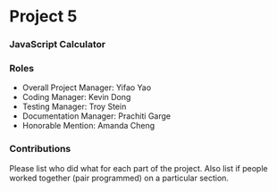 # Project 5
### JavaScript Calculator

### Roles
* Overall Project Manager: Yifao Yao
* Coding Manager: Kevin Dong
* Testing Manager: Troy Stein
* Documentation Manager: Prachiti Garge
* Honorable Mention: Amanda Cheng
### Contributions
Please list who did what for each part of the project.
Also list if people worked together (pair programmed) on a particular section.
